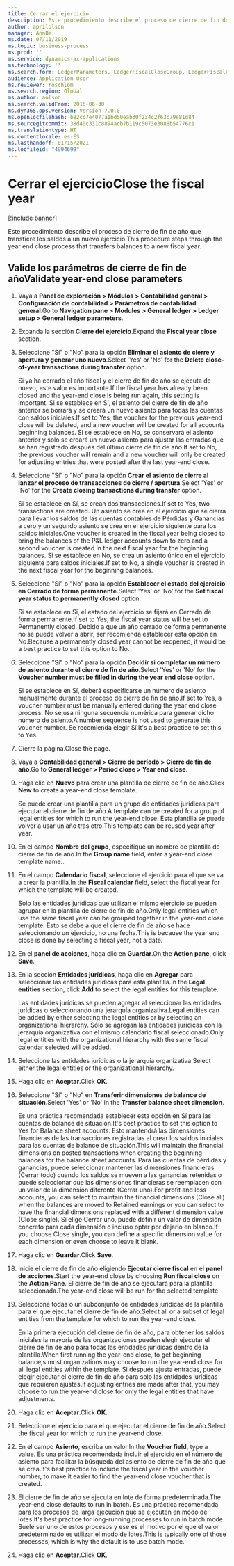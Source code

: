```yaml
---
title: Cerrar el ejercicio
description: Este procedimiento describe el proceso de cierre de fin de año que transfiere los saldos a un nuevo ejercicio.
author: aprilolson
manager: AnnBe
ms.date: 07/11/2019
ms.topic: business-process
ms.prod: ''
ms.service: dynamics-ax-applications
ms.technology: ''
ms.search.form: LedgerParameters, LedgerFiscalCloseGroup, LedgerFiscalCloseAddLedger, SysLookupMultiSelectGrid, LedgerFiscalCloseRunGroup
audience: Application User
ms.reviewer: roschlom
ms.search.region: Global
ms.author: aolson
ms.search.validFrom: 2016-06-30
ms.dyn365.ops.version: Version 7.0.0
ms.openlocfilehash: b82cc7e4077a1bd50eab30f234c2f63c79e81d84
ms.sourcegitcommit: 38d40c331c8894acb7b119c5073e3088b54776c1
ms.translationtype: HT
ms.contentlocale: es-ES
ms.lasthandoff: 01/15/2021
ms.locfileid: "4994699"
---
```

# <a name="close-the-fiscal-year"></a><span data-ttu-id="ec7ef-103">Cerrar el ejercicio</span><span class="sxs-lookup"><span data-stu-id="ec7ef-103">Close the fiscal year</span></span>

[!include [banner](../../includes/banner.md)]

<span data-ttu-id="ec7ef-104">Este procedimiento describe el proceso de cierre de fin de año que transfiere los saldos a un nuevo ejercicio.</span><span class="sxs-lookup"><span data-stu-id="ec7ef-104">This procedure steps through the year end close process that transfers balances to a new fiscal year.</span></span>


## <a name="validate-year-end-close-parameters"></a><span data-ttu-id="ec7ef-105">Valide los parámetros de cierre de fin de año</span><span class="sxs-lookup"><span data-stu-id="ec7ef-105">Validate year-end close parameters</span></span>
1. <span data-ttu-id="ec7ef-106">Vaya a **Panel de exploración > Módulos > Contabilidad general > Configuración de contabilidad > Parámetros de contabilidad general**.</span><span class="sxs-lookup"><span data-stu-id="ec7ef-106">Go to **Navigation pane > Modules > General ledger > Ledger setup > General ledger parameters**.</span></span>
2. <span data-ttu-id="ec7ef-107">Expanda la sección **Cierre del ejercicio**.</span><span class="sxs-lookup"><span data-stu-id="ec7ef-107">Expand the **Fiscal year close** section.</span></span>
3. <span data-ttu-id="ec7ef-108">Seleccione "Sí" o "No" para la opción **Eliminar el asiento de cierre y apertura y generar uno nuevo**.</span><span class="sxs-lookup"><span data-stu-id="ec7ef-108">Select 'Yes' or 'No' for the **Delete close-of-year transactions during transfer** option.</span></span>
    
    <span data-ttu-id="ec7ef-109">Si ya ha cerrado el año fiscal y el cierre de fin de año se ejecuta de nuevo, este valor es importante.</span><span class="sxs-lookup"><span data-stu-id="ec7ef-109">If the fiscal year has already been closed and the year-end close is being run again, this setting is important.</span></span> <span data-ttu-id="ec7ef-110">Si se establece en Sí, el asiento del cierre de fin de año anterior se borrará y se creará un nuevo asiento para todas las cuentas con saldos iniciales.</span><span class="sxs-lookup"><span data-stu-id="ec7ef-110">If set to Yes, the voucher for the previous year-end close will be deleted, and a new voucher will be created for all accounts beginning balances.</span></span> <span data-ttu-id="ec7ef-111">Si se establece en No, se conservará el asiento anterior y solo se creará un nuevo asiento para ajustar las entradas que se han registrado después del último cierre de fin de año.</span><span class="sxs-lookup"><span data-stu-id="ec7ef-111">If set to No, the previous voucher will remain and a new voucher will only be created for adjusting entries that were posted after the last year-end close.</span></span>

4. <span data-ttu-id="ec7ef-112">Seleccione "Sí" o "No" para la opción **Crear el asiento de cierre al lanzar el proceso de transacciones de cierre / apertura**.</span><span class="sxs-lookup"><span data-stu-id="ec7ef-112">Select 'Yes' or 'No' for the **Create closing transactions during transfer** option.</span></span>

    <span data-ttu-id="ec7ef-113">Si se establece en Sí, se crean dos transacciones.</span><span class="sxs-lookup"><span data-stu-id="ec7ef-113">If set to Yes, two transactions are created.</span></span> <span data-ttu-id="ec7ef-114">Un asiento se crea en el ejercicio que se cierra para llevar los saldos de las cuentas contables de Pérdidas y Ganancias a cero y un segundo asiento se crea en el ejercicio siguiente para los saldos iniciales.</span><span class="sxs-lookup"><span data-stu-id="ec7ef-114">One voucher is created in the fiscal year being closed to bring the balances of the P&L ledger accounts down to zero and a second voucher is created in the next fiscal year for the beginning balances.</span></span> <span data-ttu-id="ec7ef-115">Si se establece en No, se crea un asiento único en el ejercicio siguiente para saldos iniciales.</span><span class="sxs-lookup"><span data-stu-id="ec7ef-115">If set to No, a single voucher is created in the next fiscal year for the beginning balances.</span></span>  

5. <span data-ttu-id="ec7ef-116">Seleccione "Sí" o "No" para la opción **Establecer el estado del ejercicio en Cerrado de forma permanente**.</span><span class="sxs-lookup"><span data-stu-id="ec7ef-116">Select 'Yes' or 'No' for the **Set fiscal year status to permanently closed** option.</span></span>

    <span data-ttu-id="ec7ef-117">Si se establece en Sí, el estado del ejercicio se fijará en Cerrado de forma permanente.</span><span class="sxs-lookup"><span data-stu-id="ec7ef-117">If set to Yes, the fiscal year status will be set to Permanently closed.</span></span>  <span data-ttu-id="ec7ef-118">Debido a que un año cerrado de forma permanente no se puede volver a abrir, ser recomienda establecer esta opción en No.</span><span class="sxs-lookup"><span data-stu-id="ec7ef-118">Because a permanently closed year cannot be reopened, it would be a best practice to set this option to No.</span></span>  

6. <span data-ttu-id="ec7ef-119">Seleccione "Sí" o "No" para la opción **Decidir si completar un número de asiento durante el cierre de fin de año**.</span><span class="sxs-lookup"><span data-stu-id="ec7ef-119">Select 'Yes' or 'No' for the **Voucher number must be filled in during the year end close** option.</span></span>

    <span data-ttu-id="ec7ef-120">Si se establece en Sí, deberá especificarse un número de asiento manualmente durante el proceso de cierre de fin de año.</span><span class="sxs-lookup"><span data-stu-id="ec7ef-120">If set to Yes, a voucher number must be manually entered during the year end close process.</span></span> <span data-ttu-id="ec7ef-121">No se usa ninguna secuencia numérica para generar dicho número de asiento.</span><span class="sxs-lookup"><span data-stu-id="ec7ef-121">A number sequence is not used to generate this voucher number.</span></span> <span data-ttu-id="ec7ef-122">Se recomienda elegir Sí.</span><span class="sxs-lookup"><span data-stu-id="ec7ef-122">It's a best practice to set this to Yes.</span></span>  

7. <span data-ttu-id="ec7ef-123">Cierre la página.</span><span class="sxs-lookup"><span data-stu-id="ec7ef-123">Close the page.</span></span>
8. <span data-ttu-id="ec7ef-124">Vaya a **Contabilidad general > Cierre de período > Cierre de fin de año**.</span><span class="sxs-lookup"><span data-stu-id="ec7ef-124">Go to **General ledger > Period close > Year end close**.</span></span>
9. <span data-ttu-id="ec7ef-125">Haga clic en **Nuevo** para crear una plantilla de cierre de fin de año.</span><span class="sxs-lookup"><span data-stu-id="ec7ef-125">Click **New** to create a year-end close template.</span></span>

    <span data-ttu-id="ec7ef-126">Se puede crear una plantilla para un grupo de entidades jurídicas para ejecutar el cierre de fin de año.</span><span class="sxs-lookup"><span data-stu-id="ec7ef-126">A template can be created for a group of legal entities for which to run the year-end close.</span></span> <span data-ttu-id="ec7ef-127">Esta plantilla se puede volver a usar un año tras otro.</span><span class="sxs-lookup"><span data-stu-id="ec7ef-127">This template can be reused year after year.</span></span>  

10. <span data-ttu-id="ec7ef-128">En el campo **Nombre del grupo**, especifique un nombre de plantilla de cierre de fin de año.</span><span class="sxs-lookup"><span data-stu-id="ec7ef-128">In the **Group name** field, enter a year-end close template name..</span></span>
11. <span data-ttu-id="ec7ef-129">En el campo **Calendario fiscal**, seleccione el ejercicio para el que se va a crear la plantilla.</span><span class="sxs-lookup"><span data-stu-id="ec7ef-129">In the **Fiscal calendar** field, select the fiscal year for which the template will be created.</span></span>

    <span data-ttu-id="ec7ef-130">Solo las entidades jurídicas que utilizan el mismo ejercicio se pueden agrupar en la plantilla de cierre de fin de año.</span><span class="sxs-lookup"><span data-stu-id="ec7ef-130">Only legal entities which use the same fiscal year can be grouped together in the year-end close template.</span></span> <span data-ttu-id="ec7ef-131">Esto se debe a que el cierre de fin de año se hace seleccionando un ejercicio, no una fecha.</span><span class="sxs-lookup"><span data-stu-id="ec7ef-131">This is because the year end close is done by selecting a fiscal year, not a date.</span></span>  

12. <span data-ttu-id="ec7ef-132">En el **panel de acciones**, haga clic en **Guardar**.</span><span class="sxs-lookup"><span data-stu-id="ec7ef-132">On the **Action pane**, click **Save**.</span></span>
13. <span data-ttu-id="ec7ef-133">En la sección **Entidades jurídicas**, haga clic en **Agregar** para seleccionar las entidades jurídicas para esta plantilla.</span><span class="sxs-lookup"><span data-stu-id="ec7ef-133">In the **Legal entities** section, click **Add** to select the legal entities for this template.</span></span>
    
    <span data-ttu-id="ec7ef-134">Las entidades jurídicas se pueden agregar al seleccionar las entidades jurídicas o seleccionando una jerarquía organizativa.</span><span class="sxs-lookup"><span data-stu-id="ec7ef-134">Legal entities can be added by either selecting the legal entities or by selecting an organizational hierarchy.</span></span>  <span data-ttu-id="ec7ef-135">Sólo se agregan las entidades jurídicas con la jerarquía organizativa con el mismo calendario fiscal seleccionado.</span><span class="sxs-lookup"><span data-stu-id="ec7ef-135">Only legal entities with the organizational hierarchy with the same fiscal calendar selected will be added.</span></span>  

14. <span data-ttu-id="ec7ef-136">Seleccione las entidades jurídicas o la jerarquía organizativa.</span><span class="sxs-lookup"><span data-stu-id="ec7ef-136">Select either the legal entities or the organizational hierarchy.</span></span>
15. <span data-ttu-id="ec7ef-137">Haga clic en **Aceptar**.</span><span class="sxs-lookup"><span data-stu-id="ec7ef-137">Click **OK**.</span></span>
16. <span data-ttu-id="ec7ef-138">Seleccione "Sí" o "No" en **Transferir dimensiones de balance de situación**.</span><span class="sxs-lookup"><span data-stu-id="ec7ef-138">Select 'Yes' or 'No' in the **Transfer balance sheet dimension**.</span></span>

    <span data-ttu-id="ec7ef-139">Es una práctica recomendada establecer esta opción en Sí para las cuentas de balance de situación.</span><span class="sxs-lookup"><span data-stu-id="ec7ef-139">It's best practice to set this option to Yes for Balance sheet accounts.</span></span> <span data-ttu-id="ec7ef-140">Esto mantendrá las dimensiones financieras de las transacciones registradas al crear los saldos iniciales para las cuentas de balance de situación.</span><span class="sxs-lookup"><span data-stu-id="ec7ef-140">This will maintain the financial dimensions on posted transactions when creating the beginning balances for the balance sheet accounts.</span></span> <span data-ttu-id="ec7ef-141">Para las cuentas de pérdidas y ganancias, puede seleccionar mantener las dimensiones financieras (Cerrar todo) cuando los saldos se mueven a las ganancias retenidas o puede seleccionar que las dimensiones financieras se reemplacen con un valor de la dimensión diferente (Cerrar uno).</span><span class="sxs-lookup"><span data-stu-id="ec7ef-141">For profit and loss accounts, you can select to maintain the financial dimensions (Close all) when the balances are moved to Retained earnings or you can select to have the financial dimensions replaced with a different dimension value (Close single).</span></span> <span data-ttu-id="ec7ef-142">Si elige Cerrar uno, puede definir un valor de dimensión concreto para cada dimensión o incluso optar por dejarlo en blanco.</span><span class="sxs-lookup"><span data-stu-id="ec7ef-142">If you choose Close single, you can define a specific dimension value for each dimension or even choose to leave it blank.</span></span>  

17. <span data-ttu-id="ec7ef-143">Haga clic en **Guardar**.</span><span class="sxs-lookup"><span data-stu-id="ec7ef-143">Click **Save**.</span></span>
18. <span data-ttu-id="ec7ef-144">Inicie el cierre de fin de año eligiendo **Ejecutar cierre fiscal** en el **panel de acciones**.</span><span class="sxs-lookup"><span data-stu-id="ec7ef-144">Start the year-end close by choosing **Run fiscal close** on the **Action Pane**.</span></span> <span data-ttu-id="ec7ef-145">El cierre de fin de año se ejecutará para la plantilla seleccionada.</span><span class="sxs-lookup"><span data-stu-id="ec7ef-145">The year-end close will be run for the selected template.</span></span>  
19. <span data-ttu-id="ec7ef-146">Seleccione todas o un subconjunto de entidades jurídicas de la plantilla para el que ejecutar el cierre de fin de año.</span><span class="sxs-lookup"><span data-stu-id="ec7ef-146">Select all or a subset of legal entities from the template for which to run the year-end close.</span></span>

    <span data-ttu-id="ec7ef-147">En la primera ejecución del cierre de fin de año, para obtener los saldos iniciales la mayoría de las organizaciones pueden elegir ejecutar el cierre de fin de año para todas las entidades jurídicas dentro de la plantilla.</span><span class="sxs-lookup"><span data-stu-id="ec7ef-147">When first running the year-end close, to get beginning balance,s most organizations may choose to run the year-end close for all legal entities within the template.</span></span> <span data-ttu-id="ec7ef-148">Si después ajusta entradas, puede elegir ejecutar el cierre de fin de año para solo las entidades jurídicas que requieren ajustes.</span><span class="sxs-lookup"><span data-stu-id="ec7ef-148">If adjusting entries are made after that, you may choose to run the year-end close for only the legal entities that have adjustments.</span></span>  

20. <span data-ttu-id="ec7ef-149">Haga clic en **Aceptar**.</span><span class="sxs-lookup"><span data-stu-id="ec7ef-149">Click **OK**.</span></span>
21. <span data-ttu-id="ec7ef-150">Seleccione el ejercicio para el que ejecutar el cierre de fin de año.</span><span class="sxs-lookup"><span data-stu-id="ec7ef-150">Select the fiscal year for which to run the year-end close.</span></span>
22. <span data-ttu-id="ec7ef-151">En el campo **Asiento**, escriba un valor.</span><span class="sxs-lookup"><span data-stu-id="ec7ef-151">In the **Voucher field**, type a value.</span></span> <span data-ttu-id="ec7ef-152">Es una práctica recomendada incluir el ejercicio en el número de asiento para facilitar la búsqueda del asiento de cierre de fin de año que se crea.</span><span class="sxs-lookup"><span data-stu-id="ec7ef-152">It's best practice to include the fiscal year in the voucher number, to make it easier to find the year-end close voucher that is created.</span></span>  
23. <span data-ttu-id="ec7ef-153">El cierre de fin de año se ejecuta en lote de forma predeterminada.</span><span class="sxs-lookup"><span data-stu-id="ec7ef-153">The year-end close defaults to run in batch.</span></span> <span data-ttu-id="ec7ef-154">Es una práctica recomendada para los procesos de larga ejecución que se ejecuten en modo de lotes.</span><span class="sxs-lookup"><span data-stu-id="ec7ef-154">It's best practice for long-running processes to run in batch mode.</span></span> <span data-ttu-id="ec7ef-155">Suele ser uno de estos procesos y ese es el motivo por el que el valor predeterminado es utilizar el modo de lotes.</span><span class="sxs-lookup"><span data-stu-id="ec7ef-155">This is typically one of those processes, which is why the default is to use batch mode.</span></span>  
24. <span data-ttu-id="ec7ef-156">Haga clic en **Aceptar**.</span><span class="sxs-lookup"><span data-stu-id="ec7ef-156">Click **OK**.</span></span>

